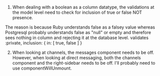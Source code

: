 1) When dealing with a boolean as a column datatype, the validations at the
  model level need to check for inclusion of true or false NOT presence.

  The reason is because Ruby understands false as a falsey value whereas
  Postgresql probably understands false as "null" or empty and therefore sees
  nothing in column and rejecting it at the database level. validates :private,
  inclusion: { in: [ true, false ] }


2) When looking at channels, the messages component needs to be off. However,
when looking at direct messaging, both the channels component and the
right-sidebar needs to be off. I'll probably need to use componentWillUnmount.
